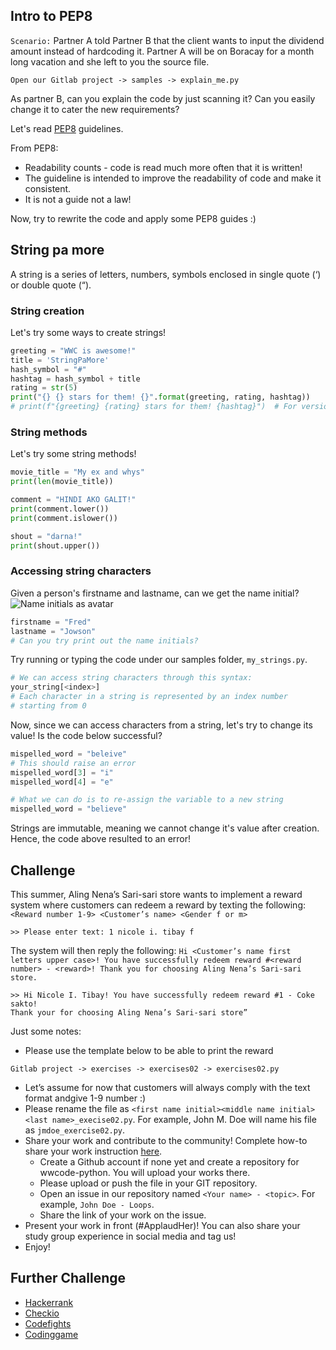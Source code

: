 ## Intro to PEP8

`Scenario:` Partner A told Partner B that the client wants to input the dividend amount
instead of hardcoding it. Partner A will be on Boracay for a month long
vacation and she left to you the source file.

```shell
Open our Gitlab project -> samples -> explain_me.py
```

As partner B, can you explain the code by just scanning it? Can you easily change
it to cater the new requirements?

Let's read [PEP8](https://www.python.org/dev/peps/pep-0008/) guidelines.

From PEP8:
* Readability counts - code is read much more often that it is written!
* The guideline is intended to improve the readability of code and make it consistent.
* It is not a guide not a law!

Now, try to rewrite the code and apply some PEP8 guides :)

## String pa more
A string is a series of letters, numbers, symbols enclosed in single quote (‘) or double quote (“).

### String creation
Let's try some ways to create strings!

```python
greeting = "WWC is awesome!"
title = 'StringPaMore'
hash_symbol = "#"
hashtag = hash_symbol + title
rating = str(5)
print("{} {} stars for them! {}".format(greeting, rating, hashtag))
# print(f"{greeting} {rating} stars for them! {hashtag}")  # For versions Python3.6
```

### String methods
Let's try some string methods!

```python
movie_title = "My ex and whys"
print(len(movie_title))

comment = "HINDI AKO GALIT!"
print(comment.lower())
print(comment.islower())

shout = "darna!"
print(shout.upper())
```

### Accessing string characters
Given a person's firstname and lastname, can we get the name initial?
![Name initials as avatar](https://i.stack.imgur.com/vBvgj.png)

```python
firstname = "Fred"
lastname = "Jowson"
# Can you try print out the name initials?
```

Try running or typing the code under our samples folder, `my_strings.py`.

```python
# We can access string characters through this syntax:
your_string[<index>]
# Each character in a string is represented by an index number
# starting from 0
```

Now, since we can access characters from a string, let's try to change its value!
Is the code below successful?

```python
mispelled_word = "beleive"
# This should raise an error
mispelled_word[3] = "i"
mispelled_word[4] = "e"

# What we can do is to re-assign the variable to a new string
mispelled_word = "believe"
```

Strings are immutable, meaning we cannot change it's value after creation.
Hence, the code above resulted to an error!

## Challenge
This summer, Aling Nena’s Sari-sari store wants to implement a reward system
where customers can redeem a reward by texting the following:
`<Reward number 1-9> <Customer’s name> <Gender f or m>`

```shell
>> Please enter text: 1 nicole i. tibay f
```

The system will then reply the following:
`Hi <Customer’s name first letters upper case>! You have successfully redeem
reward #<reward number> - <reward>! Thank you for choosing Aling Nena’s Sari-sari store.`

```shell
>> Hi Nicole I. Tibay! You have successfully redeem reward #1 - Coke sakto!
Thank your for choosing Aling Nena’s Sari-sari store”
```

Just some notes:
* Please use the template below to be able to print the reward

```shell
Gitlab project -> exercises -> exercises02 -> exercises02.py
```

* Let’s assume for now that customers will always comply with the text format andgive 1-9 number :)
* Please rename the file as `<first name initial><middle name initial><last name>_execise02.py`. For example, John M. Doe will name his file as `jmdoe_exercise02.py`.
* Share your work and contribute to the community! Complete how-to share your work instruction [here](https://github.com/wwcodemanila/WWCodeManila-Python/blob/master/exercise_upload_step.md).
  * Create a Github account if none yet and create a repository for wwcode-python. You will upload your works there.
  * Please upload or push the file in your GIT repository.
  * Open an issue in our repository named `<Your name> - <topic>`. For example, `John Doe - Loops`.
  * Share the link of your work on the issue.
* Present your work in front (#ApplaudHer)! You can also share your study group experience in social media and tag us!
* Enjoy!

## Further Challenge
* [Hackerrank](https://www.hackerrank.com/)
* [Checkio](https://checkio.org/)
* [Codefights](https://codefights.com/)
* [Codinggame](https://www.codingame.com/)
